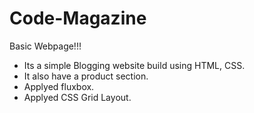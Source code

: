 # Code-Magazine

Basic Webpage!!!

- Its a simple Blogging website build using HTML, CSS.
- It also have a product section.
- Applyed fluxbox.
- Applyed CSS Grid Layout.
